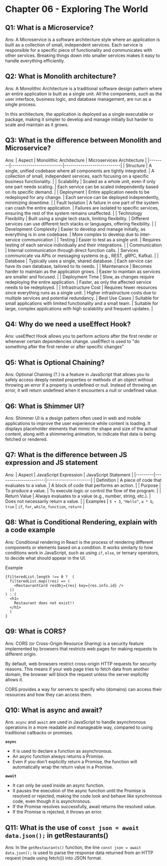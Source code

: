 # Chapter 06 - Exploring The World
## Q1: What is a Microservice?
Ans: A Microservice is a software architecture style where an application is built as a collection of small, independent services. Each service is responsible for a specific piece of functionality and communicates with other services. Breaking things down into smaller services makes it easy to handle everything efficiently.

## Q2: What is Monolith architecture?
Ans: A Monolithic Architecture is a traditional software design pattern where an entire application is built as a single unit. All the components, such as the user interface, business logic, and database management, are run as a single process.

In this architecture, the application is deployed as a single executable or package, making it simpler to develop and manage initially but harder to scale and maintain as it grows.

## Q3: What is the difference between Monolith and Microservice?
Ans: 
| Aspect |	Monolithic Architecture	| Microservices Architecture |
|--------|--------------------------|----------------------------|
| Structure |	A single, unified codebase where all components are tightly integrated.	| A collection of small, independent services, each focusing on a specific business functionality. |
| Scalability |	Scaled as a whole unit, even if only one part needs scaling. |	Each service can be scaled independently based on its specific demand. |
| Deployment |	Entire application needs to be redeployed for any change. |	Each service can be deployed independently, minimizing downtime. |
| Fault Isolation |	A failure in one part of the system can crash the entire application.	| Failures are isolated to specific services, ensuring the rest of the system remains unaffected. |
| Technology Flexibility	| Built using a single tech stack, limiting flexibility.	| Different services can use different tech stacks or languages, offering flexibility. |
| Development Complexity	| Easier to develop and manage initially, as everything is in one codebase. |	More complex to develop due to inter-service communication |
| Testing	| Easier to test as a single unit. |	Requires testing of each service individually and their integrations. |
| Communication |	Internal communication through direct function calls. |	Services communicate via APIs or messaging systems (e.g., REST, gRPC, Kafka). |
| Database	| Typically uses a single, shared database. |	Each service can have its own database, tailored to its needs. |
| Maintenance |	Becomes harder to maintain as the application grows. |	Easier to maintain as services are smaller and focused. |
| Deployment Time |	Slow, as changes require redeploying the entire application. | 	Faster, as only the affected service needs to be redeployed. |
| Infrastructure Cost	| Requires fewer resources since everything runs as a single unit.	| Higher infrastructure costs due to multiple services and potential redundancy.
| Best Use Cases	| Suitable for small applications with limited functionality and a small team.	| Suitable for large, complex applications with high scalability and frequent updates. |

## Q4: Why do we need a useEffect Hook?
Ans: useEffect Hook allows you to perform actions after the first render or whenever certain dependencies change. useEffect is used to "do something after the first render or after specific changes"

## Q5: What is Optional Chaining?
Ans: Optional Chaining (?.) is a feature in JavaScript that allows you to safely access deeply nested properties or methods of an object without throwing an error if a property is undefined or null. Instead of throwing an error, it will return undefined when it encounters a null or undefined value.

## Q6: What is Shimmer UI?
Ans: Shimmer UI is a design pattern often used in web and mobile applications to improve the user experience while content is loading. It displays placeholder elements that mimic the shape and size of the actual content, along with a shimmering animation, to indicate that data is being fetched or rendered.

## Q7: What is the difference between JS expression and JS statement
Ans: 
| Aspect	| JavaScript Expression |	JavaScript Statement |
|---------|-----------------------|----------------------|
| Definition |	A piece of code that evaluates to a value.	| A block of code that performs an action. |
| Purpose |	To produce a value.	| To execute logic or control the flow of the program. |
| Return Value |	Always evaluates to a value (e.g., number, string, etc.).	| Does not necessarily return a value. |
| Examples |	`5 + 3`, `"Hello"`, `a * b`, `true`	| `if`, `for`, `while`, `function`, `return` |

## Q8: What is Conditional Rendering, explain with a code example
Ans: Conditional rendering in React is the process of rendering different components or elements based on a condition. It works similarly to how conditions work in JavaScript, such as using `if`, `else`, or ternary operators, to decide what should appear in the UI.

Example
```
{filteredList.length !== 0 ?  (
  filteredList.map((res) => (
    <RestaurantCard resObj={res} key={res.info.id} />
  ))
) : (
  <h1>
    Restaurant does not exist!!
  </h1>
  ) 
}
```

## Q9: What is CORS?
Ans: CORS (or Cross-Origin Resource Sharing) is a security feature implemented by browsers that restricts web pages for making requests to different origin.

By default, web browsers restrict cross-origin HTTP requests for security reasons. This means if your web page tries to fetch data from another domain, the browser will block the request unless the server explicitly allows it.

CORS provides a way for servers to specify who (domains) can access their resources and how they can access them.

## Q10: What is async and await?
Ans: `async` and `await` are used in JavaScript to handle asynchronous operations in a more readable and manageable way, compared to using traditional callbacks or promises.

**`async`**
- It is used to declare a function as asynchronous.
- An async function always returns a Promise.
- Even if you don't explicitly return a Promise, the function will automatically wrap the return value in a Promise.

**`await`**
- It can only be used inside an async function.
- It pauses the execution of the async function until the Promise is resolved or rejected, making the code look and behave like synchronous code, even though it is asynchronous.
- If the Promise resolves successfully, await returns the resolved value.
- If the Promise is rejected, it throws an error.

## Q11: What is the use of `const json = await data.json();` in getRestaurants()
Ans: In the `getRestaurants()` function, the line `const json = await data.json();` is used to parse the response data returned from an HTTP request (made using fetch()) into JSON format.